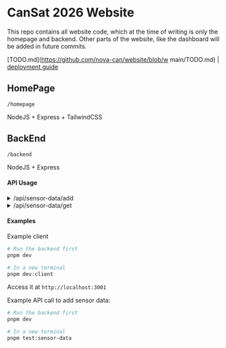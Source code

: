 # CanSat 2026 Website

This repo contains all website code, which at the time of writing is only the homepage and backend.
Other parts of the website, like the dashboard will be added in future commits.

[TODO.md](https://github.com/nova-can/website/blob/w
main/TODO.md) | [deployment guide](https://github.com/nova-can/website/blob/main/deployment.md)

## HomePage

`/homepage`

NodeJS + Express + TailwindCSS

## BackEnd

`/backend`

NodeJS + Express

#### API Usage

<details><summary>/api/sensor-data/add</summary>

Will store data in memory and db/sensor-data-YYYYMMDDHHMMSS.json

example request body:

```json
{
  "device_id": "sensor-001",           
  "timestamp": "2025-06-05T14:23:45Z", // required for saving!
  "location": {
    "latitude": 37.7749,
    "longitude": -122.4194,
    "altitude": 15.5
  },
  "readings": {
    "temperature_celsius": 22.8,
    "humidity_percent": 58.3,
    "air_pressure_hpa": 1013.2,
    "air_quality_index": 42,
    "co2_ppm": 415
  },
  "status": {
    "battery_level_percent": 76,
    "signal_strength_dbm": -67,
    "operational": true
  }
}
```

</details>

<details><summary>/api/sensor-data/get</summary>
Retrieves latest sensor data.

It first queries the memory for fast serving, otherwise it reads the latest data in db/

</details>

#### Examples

Example client

```bash
# Run the backend first
pnpm dev

# In a new terminal
pnpm dev:client
```
Access it at `http://localhost:3001`

Example API call to add sensor data:

```bash
# Run the backend first
pnpm dev

# In a new terminal
pnpm test:sensor-data
```
